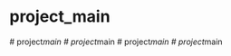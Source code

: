 # project_main
#   p r o j e c t _ m a i n  
 #   p r o j e c t _ m a i n  
 #   p r o j e c t _ m a i n  
 #   p r o j e c t _ m a i n  
 